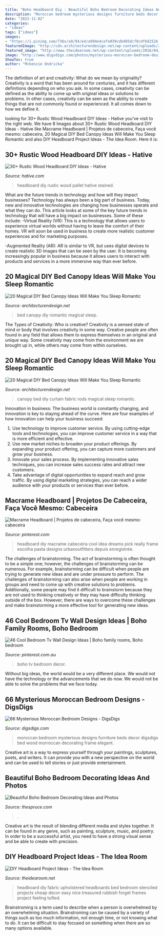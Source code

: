 ```yaml
---
title: "Boho Headboard Diy : Beautiful Boho Bedroom Decorating Ideas And Photos"
description: "Moroccan bedroom mysterious designs furniture beds decor digsdigs bed wood morroccan decorating frame elegant"
date: "2022-11-02"
categories:
- "ideas"
tags: ["ideas"]
images:
- "https://i.pinimg.com/736x/a9/94/e4/a994e4cefe039cdb405dcf8cdf6d252b.jpg"
featuredImage: "http://cdn.architecturendesign.net/wp-content/uploads/2015/07/AD-DIY-Bed-Canopy-6.jpg"
featured_image: "http://www.theidearoom.net/wp-content/uploads/2016/04/0bdd5d42b6b791eec0fef701265718dc.jpg"
image: "http://www.digsdigs.com/photos/mysterious-moroccan-bedroom-designs-57.jpg"
ShowToc: true
author: "Mckenzie Ondricka"
---
```



The definition of art and creativity: What do we mean by originality?
Creativity is a word that has been around for centuries, and it has different definitions depending on who you ask. In some cases, creativity can be defined as the ability to come up with original ideas or solutions to problems. In other cases, creativity can be seen as the ability to create things that are not commonly found or experienced. It all comes down to how we define it.

	

		
looking for 30+ Rustic Wood Headboard DIY Ideas - Hative you've visit to the right web. We have 8 Images about 30+ Rustic Wood Headboard DIY Ideas - Hative like Macrame Headboard | Projetos de cabeceira, Faça você mesmo: cabeceira, 20 Magical DIY Bed Canopy Ideas Will Make You Sleep Romantic and also DIY Headboard Project Ideas - The Idea Room. Here it is:
		
    
## 30+ Rustic Wood Headboard DIY Ideas - Hative

<img loading=lazy src="https://hative.com/wp-content/uploads/2017/08/rustic-headboard-diy/6-rustic-headboard-diy-ideas.jpg" onerror="this.onerror=null;this.src='https://tse4.mm.bing.net/th?id=OIP.vAR3Wfq_VIRkr-qRiqhxtwAAAA&amp;pid=15.1';" alt="30+ Rustic Wood Headboard DIY Ideas - Hative">

_Source: hative.com_

>headboard diy rustic wood pallet hative stained. 

	

What are the future trends in technology and how will they impact businesses?
Technology has always been a big part of business. Today, new and innovative technologies are changing how businesses operate and what they can do. This article looks at some of the key future trends in technology that will have a big impact on businesses. Some of these include:
-Virtual Reality (VR): This is a technology that allows users to experience virtual worlds without having to leave the comfort of their homes. VR will soon be used in business to create more realistic customer experiences and for marketing purposes.

-Augmented Reality (AR): AR is similar to VR, but uses digital devices to create realistic 3D images that can be seen by the user. It is becoming increasingly popular in business because it allows users to interact with products and services in a more immersive way than ever before.

    
## 20 Magical DIY Bed Canopy Ideas Will Make You Sleep Romantic

<img loading=lazy src="https://cdn.architecturendesign.net/wp-content/uploads/2015/07/AD-DIY-Bed-Canopy-11.jpg" onerror="this.onerror=null;this.src='https://tse1.mm.bing.net/th?id=OIP.FZB2nXjLbgdkWaOOh5AVIAHaLG&amp;pid=15.1';" alt="20 Magical DIY Bed Canopy Ideas Will Make You Sleep Romantic">

_Source: architecturendesign.net_

>bed canopy diy romantic magical sleep. 

	

The Types of Creativity: Who is creative?
Creativity is a sensed state of mind or body that involves creativity in some way. Creative people are often found in any field that allows them to express themselves in an original and unique way. Some creativity may come from the environment we are brought up in, while others may come from within ourselves.

    
## 20 Magical DIY Bed Canopy Ideas Will Make You Sleep Romantic

<img loading=lazy src="http://cdn.architecturendesign.net/wp-content/uploads/2015/07/AD-DIY-Bed-Canopy-6.jpg" onerror="this.onerror=null;this.src='https://tse2.mm.bing.net/th?id=OIP.v8k9NnilwimLRHCQGcP7_gHaLN&amp;pid=15.1';" alt="20 Magical DIY Bed Canopy Ideas Will Make You Sleep Romantic">

_Source: architecturendesign.net_

>canopy bed diy curtain fabric rods magical sleep romantic. 

	

Innovation in business:
The business world is constantly changing, and innovation is key to staying ahead of the curve. Here are four examples of how innovation can help your business succeed: 
1. Use technology to improve customer service. By using cutting-edge tools and technologies, you can improve customer service in a way that is more efficient and effective.
2. Use new market niches to broaden your product offerings. By expanding your product offering, you can capture more customers and grow your business. 
3. Innovate your sales process. By implementing innovative sales techniques, you can increase sales success rates and attract new customers. 
4. Take advantage of digital opportunities to expand reach and grow traffic. By using digital marketing strategies, you can reach a wider audience with your products or services than ever before.

    
## Macrame Headboard | Projetos De Cabeceira, Faça Você Mesmo: Cabeceira

<img loading=lazy src="https://i.pinimg.com/originals/3e/bd/50/3ebd50d46b32ec6df5909aa7d994e702.jpg" onerror="this.onerror=null;this.src='https://tse1.mm.bing.net/th?id=OIP.jPkF7zuKadAQm6WQt033pAHaLH&amp;pid=15.1';" alt="Macrame Headboard | Projetos de cabeceira, Faça você mesmo: cabeceira">

_Source: pinterest.com_

>headboard diy macrame cabeceira cool idea dreams pick really frame escolha pasta designs urbanoutfitters depuis enregistrée. 

	

The challenges of brainstorming.
The act of brainstorming is often thought to be a simple one; however, the challenges of brainstorming can be numerous. For example, brainstorming can be difficult when people are trying to generate new ideas and are under pressure to perform. The challenges of brainstorming can also arise when people are working in groups and need to come up with creative solutions to problems. Additionally, some people may find it difficult to brainstorm because they are not used to thinking creatively or they may have difficulty thinking outside of the box. However, there are ways to overcome these challenges and make brainstorming a more effective tool for generating new ideas.

    
## 46 Cool Bedroom Tv Wall Design Ideas | Boho Family Rooms, Boho Bedroom

<img loading=lazy src="https://i.pinimg.com/736x/a9/94/e4/a994e4cefe039cdb405dcf8cdf6d252b.jpg" onerror="this.onerror=null;this.src='https://tse3.mm.bing.net/th?id=OIP.dlcNSg8DE2W3em31CfA5UQHaMc&amp;pid=15.1';" alt="46 Cool Bedroom Tv Wall Design Ideas | Boho family rooms, Boho bedroom">

_Source: pinterest.com.au_

>boho tv bedroom decor. 

	

Without big ideas, the world would be a very different place. We would not have the technology or the advancements that we do now. We would not be able to solve the problems that we face today.

    
## 66 Mysterious Moroccan Bedroom Designs - DigsDigs

<img loading=lazy src="http://www.digsdigs.com/photos/mysterious-moroccan-bedroom-designs-57.jpg" onerror="this.onerror=null;this.src='https://tse4.mm.bing.net/th?id=OIP.Rl4ESbU0av8pvJUDXk7kfQHaJ4&amp;pid=15.1';" alt="66 Mysterious Moroccan Bedroom Designs - DigsDigs">

_Source: digsdigs.com_

>moroccan bedroom mysterious designs furniture beds decor digsdigs bed wood morroccan decorating frame elegant. 

	

Creative art is a way to express yourself through your paintings, sculptures, poets, and writers. It can provide you with a new perspective on the world and can be used to tell stories or just provide entertainment.

    
## Beautiful Boho Bedroom Decorating Ideas And Photos

<img loading=lazy src="https://fthmb.tqn.com/DIlTRVbMT3TWE4_8bkkLR6oEpxk=/960x0/filters:no_upscale()/boho-bedroom-5-58d431c83df78c5162d9b07a.jpg" onerror="this.onerror=null;this.src='https://tse4.mm.bing.net/th?id=OIP.TRmZx1EzWGxRynMhZ84MXgHaKY&amp;pid=15.1';" alt="Beautiful Boho Bedroom Decorating Ideas and Photos">

_Source: thespruce.com_

>. 

	

Creative art is the result of blending different media and styles together. It can be found in any genre, such as painting, sculpture, music, and poetry. In order to be a successful artist, you need to have a strong visual sense and be able to create with precision.

    
## DIY Headboard Project Ideas - The Idea Room

<img loading=lazy src="http://www.theidearoom.net/wp-content/uploads/2016/04/0bdd5d42b6b791eec0fef701265718dc.jpg" onerror="this.onerror=null;this.src='https://tse2.mm.bing.net/th?id=OIP.i5zOTpScttST44jdPkMtAQHaNK&amp;pid=15.1';" alt="DIY Headboard Project Ideas - The Idea Room">

_Source: theidearoom.net_

>headboard diy fabric upholstered headboards bed bedroom stenciled projects cheap decor easy nice treasured rubbish forget frames project feeling tufted. 

	

Brainstroming is a term used to describe when a person is overwhelmed by an overwhelming situation. Brainstroming can be caused by a variety of things such as too much information, not enough time, or not knowing what to do. It can be difficult to stay focused on something when there are so many options available.

